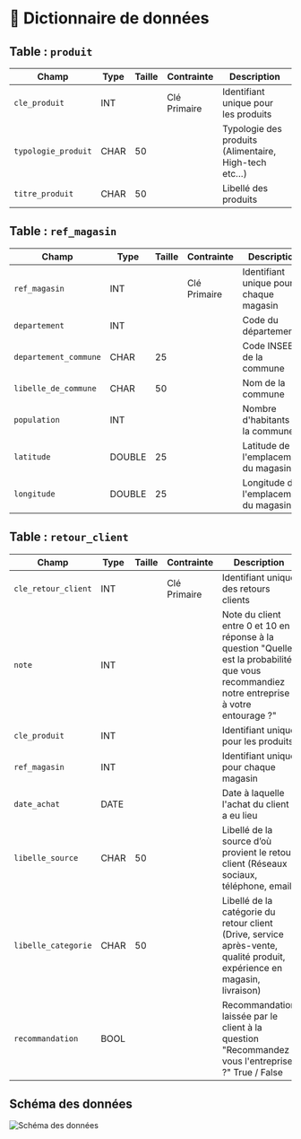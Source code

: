 # 📘 Dictionnaire de données

## Table : `produit`

| Champ                     | Type  | Taille | Contrainte   | Description                                          |
|---------------------------|-------|--------|--------------|------------------------------------------------------|
| `cle_produit`             | INT   |        | Clé Primaire | Identifiant unique pour les produits                 |
| `typologie_produit`       | CHAR  | 50     |              | Typologie des produits (Alimentaire, High-tech etc…) |
| `titre_produit`           | CHAR  | 50     |              | Libellé des produits                                 |


## Table : `ref_magasin`

| Champ                 | Type   | Taille | Contrainte   | Description                            |
|-----------------------|--------|--------|--------------|----------------------------------------|
| `ref_magasin`         | INT    |        | Clé Primaire | Identifiant unique pour chaque magasin |
| `departement`         | INT    |        |              | Code du département                    |
| `departement_commune` | CHAR   | 25     |              | Code INSEE de la commune               |
| `libelle_de_commune`  | CHAR   | 50     |              | Nom de la commune                      |
| `population`          | INT    |        |              | Nombre d'habitants de la commune       |
| `latitude`            | DOUBLE | 25     |              | Latitude de l'emplacement du magasin   |
| `longitude`           | DOUBLE | 25     |              | Longitude de l'emplacement du magasin  |

## Table : `retour_client`

| Champ                     | Type | Taille | Contrainte   | Description                                                                                                                                  |
|---------------------------|------|--------|--------------|----------------------------------------------------------------------------------------------------------------------------------------------|
| `cle_retour_client`       | INT  |        | Clé Primaire | Identifiant unique des retours clients                                                                                                       |
| `note`                    | INT  |        |              | Note du client entre 0 et 10 en réponse à la question "Quelle est la probabilité que vous recommandiez notre entreprise à votre entourage ?" |
| `cle_produit`             | INT  |        |              | Identifiant unique pour les produits                                                                                                         |
| `ref_magasin`             | INT  |        |              | Identifiant unique pour chaque magasin                                                                                                       |
| `date_achat`              | DATE |        |              | Date à laquelle l'achat du client a eu lieu                                                                                                  |
| `libelle_source`          | CHAR | 50     |              | Libellé de la source d’où provient le retour client (Réseaux sociaux, téléphone, email)                                                      |
| `libelle_categorie`       | CHAR | 50     |              | Libellé de la catégorie du retour client (Drive, service après-vente, qualité produit, expérience en magasin, livraison)                     |
| `recommandation`          | BOOL |        |              | Recommandation laissée par le client à la question "Recommandez vous l'entreprise ?"  True / False                                           |

## Schéma des données 

![Schéma des données](Projet_SQL_2---BestMarket/images/schema_donnees.png)
